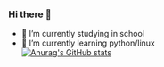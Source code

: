 ### Hi there 👋

- 🔭 I’m currently studying in school
- 🌱 I’m currently learning python/linux  
[![Anurag's GitHub stats](https://github-readme-stats.vercel.app/api?username=nighttale&show_icons=true)](https://github.com/anuraghazra/github-readme-stats)
<!-- <img src="https://github-readme-stats.vercel.app/api?username=nighttale&show_icons=true"> -->
